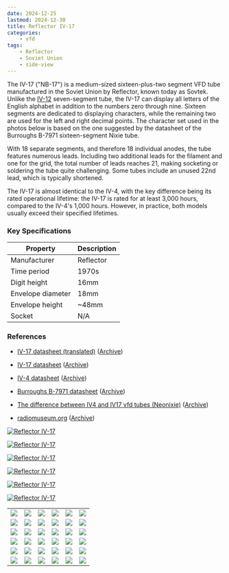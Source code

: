 ```yaml
---
date: 2024-12-25
lastmod: 2024-12-30
title: Reflector IV-17
categories:
    - vfd
tags:
    - Reflector
    - Soviet Union
    - side-view
---
```


The IV-17 ("NB-17") is a medium-sized sixteen-plus-two segment VFD tube manufactured in the Soviet Union by Reflector, known today as Sovtek. Unlike the [IV-12](/vfd/reflector-iv-12/) seven-segment tube, the IV-17 can display all letters of the English alphabet in addition to the numbers zero through nine. Sixteen segments are dedicated to displaying characters, while the remaining two are used for the left and right decimal points. The character set used in the photos below is based on the one suggested by the datasheet of the Burroughs B-7971 sixteen-segment Nixie tube.

With 18 separate segments, and therefore 18 individual anodes, the tube features numerous leads. Including two additional leads for the filament and one for the grid, the total number of leads reaches 21, making socketing or soldering the tube quite challenging. Some tubes include an unused 22nd lead, which is typically shortened.

The IV-17 is almost identical to the IV-4, with the key difference being its rated operational lifetime: the IV-17 is rated for at least 3,000 hours, compared to the IV-4's 1,000 hours. However, in practice, both models usually exceed their specified lifetimes.


### Key Specifications

| Property          | Description   |
|-------------------|---------------|
| Manufacturer      | Reflector     |
| Time period       | 1970s         |
| Digit height      | 16mm          |
| Envelope diameter | 18mm          |
| Envelope height   | ~48mm         |
| Socket            | N/A           |

### References

- [IV-17 datasheet (translated)](https://www.tube-tester.com/sites/nixie/dat_arch/IV-17.pdf) ([Archive](https://web.archive.org/web/20240424052409/http://tube-tester.com/sites/nixie/dat_arch/IV-17.pdf))

- [IV-17 datasheet](https://www.spark-tube.com/wp-content/uploads/2018/08/iv-17-datasheet.jpg) ([Archive](https://web.archive.org/web/20240424051641/https://www.spark-tube.com/wp-content/uploads/2018/08/iv-17-datasheet.jpg))

- [IV-4 datasheet](https://www.tube-tester.com/sites/nixie/dat_arch/IV-4.pdf) ([Archive](https://web.archive.org/web/20240424052333/http://tube-tester.com/sites/nixie/dat_arch/IV-4.pdf))

- [Burroughs B-7971 datasheet](http://www.askjanfirst.com/rd/B7971.pdf) ([Archive](https://web.archive.org/web/20240609143218/http://www.askjanfirst.com/rd/B7971.pdf))

- [The difference between IV4 and IV17 vfd tubes (Neonixie)](https://groups.google.com/g/neonixie-l/c/FDi-QAGAKJA) ([Archive](https://web.archive.org/web/20241225201318/https://groups.google.com/g/neonixie-l/c/FDi-QAGAKJA))

- [radiomuseum.org](https://www.radiomuseum.org/tubes/tube_iv-17.html) ([Archive](https://web.archive.org/web/20170429182845/http://www.radiomuseum.org/tubes/tube_iv-17.html))

[![Reflector IV-17](assets/1.jpg)](assets/1.jpg)

[![Reflector IV-17](assets/2.jpg)](assets/2.jpg)

[![Reflector IV-17](assets/3.jpg)](assets/3.jpg)

[![Reflector IV-17](assets/4.jpg)](assets/4.jpg)

[![Reflector IV-17](assets/6.jpg)](assets/6.jpg)

[![Reflector IV-17](assets/7.jpg)](assets/7.jpg)

<table>
    <tr>
        <td>
            <a href="assets/8.jpg">
                <img src="assets/8.jpg">
            </a>
        </td>
        <td>
            <a href="assets/9.jpg">
                <img src="assets/9.jpg">
            </a>
        </td>
        <td>
            <a href="assets/10.jpg">
                <img src="assets/10.jpg">
            </a>
        </td>
         <td>
            <a href="assets/11.jpg">
                <img src="assets/11.jpg">
            </a>
        </td>
        <td>
            <a href="assets/12.jpg">
                <img src="assets/12.jpg">
            </a>
        </td>
         <td>
            <a href="assets/13.jpg">
                <img src="assets/13.jpg">
            </a>
        </td>
    </tr>
    <tr>
        <td>
            <a href="assets/14.jpg">
                <img src="assets/14.jpg">
            </a>
        </td>
        <td>
            <a href="assets/15.jpg">
                <img src="assets/15.jpg">
            </a>
        </td>
        <td>
            <a href="assets/16.jpg">
                <img src="assets/16.jpg">
            </a>
        </td>
         <td>
            <a href="assets/17.jpg">
                <img src="assets/17.jpg">
            </a>
        </td>
        <td>
            <a href="assets/18.jpg">
                <img src="assets/18.jpg">
            </a>
        </td>
        <td>
            <a href="assets/19.jpg">
                <img src="assets/19.jpg">
            </a>
        </td>
    </tr>
    <tr>
        <td>
            <a href="assets/20.jpg">
                <img src="assets/20.jpg">
            </a>
        </td>
        <td>
            <a href="assets/21.jpg">
                <img src="assets/21.jpg">
            </a>
        </td>
        <td>
            <a href="assets/22.jpg">
                <img src="assets/22.jpg">
            </a>
        </td>
         <td>
            <a href="assets/23.jpg">
                <img src="assets/23.jpg">
            </a>
        </td>
        <td>
            <a href="assets/24.jpg">
                <img src="assets/24.jpg">
            </a>
        </td>
        <td>
            <a href="assets/25.jpg">
                <img src="assets/25.jpg">
            </a>
        </td>
    </tr>
    <tr>
        <td>
            <a href="assets/26.jpg">
                <img src="assets/26.jpg">
            </a>
        </td>
        <td>
            <a href="assets/27.jpg">
                <img src="assets/27.jpg">
            </a>
        </td>
        <td>
            <a href="assets/28.jpg">
                <img src="assets/28.jpg">
            </a>
        </td>
         <td>
            <a href="assets/29.jpg">
                <img src="assets/29.jpg">
            </a>
        </td>
        <td>
            <a href="assets/30.jpg">
                <img src="assets/30.jpg">
            </a>
        </td>
        <td>
            <a href="assets/31.jpg">
                <img src="assets/31.jpg">
            </a>
        </td>
    </tr>
    <tr>
        <td>
            <a href="assets/32.jpg">
                <img src="assets/32.jpg">
            </a>
        </td>
        <td>
            <a href="assets/33.jpg">
                <img src="assets/33.jpg">
            </a>
        </td>
        <td>
            <a href="assets/34.jpg">
                <img src="assets/34.jpg">
            </a>
        </td>
         <td>
            <a href="assets/35.jpg">
                <img src="assets/35.jpg">
            </a>
        </td>
        <td>
            <a href="assets/36.jpg">
                <img src="assets/36.jpg">
            </a>
        </td>
        <td>
            <a href="assets/37.jpg">
                <img src="assets/37.jpg">
            </a>
        </td>
    </tr>
    <tr>
        <td>
            <a href="assets/38.jpg">
                <img src="assets/38.jpg">
            </a>
        </td>
        <td>
            <a href="assets/39.jpg">
                <img src="assets/39.jpg">
            </a>
        </td>
        <td>
            <a href="assets/40.jpg">
                <img src="assets/40.jpg">
            </a>
        </td>
         <td>
            <a href="assets/41.jpg">
                <img src="assets/41.jpg">
            </a>
        </td>
        <td>
            <a href="assets/42.jpg">
                <img src="assets/42.jpg">
            </a>
        </td>
        <td>
            <a href="assets/43.jpg">
                <img src="assets/43.jpg">
            </a>
        </td>
    </tr>
</table>